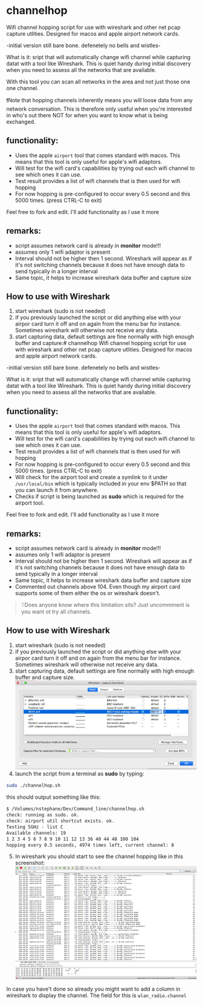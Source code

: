 # channelhop
Wifi channel hopping script for use with wireshark and other net pcap capture utlities. Designed for macos and apple airport network cards.

-initial version still bare bone. defenetely no bells and wistles-

What is it: sript that will automatically change wifi channel while capturing datat with a tool like Wireshark. This is quiet handy during initial discovery when you need to assess all the networks that are available.

With this tool you can scan all networks in the area and not just those one one channel. 

❗Note that hopping channels inherently means you will loose data from any network conversation. This is therefore only useful when you're interested in who's out there NOT for when you want to know what is being exchanged. 


## functionality:
 * Uses the apple `airport` tool that comes standard with macos. This means that this tool is only useful for apple's wifi adaptors.
 * Will test for the wifi card's capabilities by trying out each wifi channel to see which ones it can use.
 * Test result provides a list of wifi channels that is then used for wifi hopping 
 * For now hopping is pre-configured to occur every 0.5 second and this 5000 times. (press CTRL-C to exit)


Feel free to fork and edit. I'll add functionality as I use it more

## remarks:
 * script assumes network card is already in __monitor__ mode!!!
 * assumes only 1 wifi adaptor is present
 * Interval should not be higher then 1 second. Wireshark will appear as if it's not switching channels because it does not have enough data to send typically in a longer interval
 * Same topic, it helps to increase wireshark data buffer and capture size

## How to use with Wireshark

 1. start wireshark (sudo is not needed)
 2. if you previously launched the script or did anything else with your airpor card turn it off and on again from the menu bar for instance. Sometimes wireshark will otherwise not receive any data.
 3. start capturing data, default settings are fine normally with high enough buffer and capture:# channelhop
Wifi channel hopping script for use with wireshark and other net pcap capture utlities. Designed for macos and apple airport network cards.

-initial version still bare bone. defenetely no bells and wistles-

What is it: sript that will automatically change wifi channel while capturing datat with a tool like Wireshark. This is quiet handy during initial discovery when you need to assess all the networks that are available.


## functionality:
 * Uses the apple `airport` tool that comes standard with macos. This means that this tool is only useful for apple's wifi adaptors.
 * Will test for the wifi card's capabilities by trying out each wifi channel to see which ones it can use.
 * Test result provides a list of wifi channels that is then used for wifi hopping 
 * For now hopping is pre-configured to occur every 0.5 second and this 5000 times. (press CTRL-C to exit)
 * Will check for the airport tool and create a symlink to it under `/usr/local/bin` which is typically included in your env $PATH so that you can launch it from anywhere.
 * Checks if script is being launched as __sudo__ which is required for the airport tool.


Feel free to fork and edit. I'll add functionality as I use it more

## remarks:
 * script assumes network card is already in __monitor__ mode!!!
 * assumes only 1 wifi adaptor is present
 * Interval should not be higher then 1 second. Wireshark will appear as if it's not switching channels because it does not have enough data to send typically in a longer interval
 * Same topic, it helps to increase wireshark data buffer and capture size
 * Commented out channels above 104. Even though my airport card supports some of them either the os or wireshark doesn't.  
 
>❔Does anyone know where this limitation sits? Just uncommment is you want ot try all channels.

## How to use with Wireshark

 1. start wireshark (sudo is not needed)
 2. if you previously launched the script or did anything else with your airpor card turn it off and on again from the menu bar for instance. Sometimes wireshark will otherwise not receive any data.
 3. start capturing data, default settings are fine normally with high enough buffer and capture size.
 ![](lib/wireshark_intf_config.png)  
 4. launch the script from a terminal as __sudo__ by typing:  
 ````bash
 sudo ./channelhop.sh
 ````
 this should output something like this:
 ```
 $ /Volumes/nstephane/Dev/Command_line/channelhop.sh
check: running as sudo. ok.
check: airport util shortcut exists. ok.
Testing 5GHz - list C
Available channels: 19
1 2 3 4 5 6 7 8 9 10 11 12 13 36 40 44 48 100 104
hopping every 0.5 seconds, 4974 times left, current channel: 8
```
 5. In wireshark you should start to see the channel hopping like in this screenshot:  
 ![](lib/wireshark_hopping.png)

 In case you have't done so already you might want to add a column in wireshark to display the channel. The field for this is `wlan_radio.channel` 